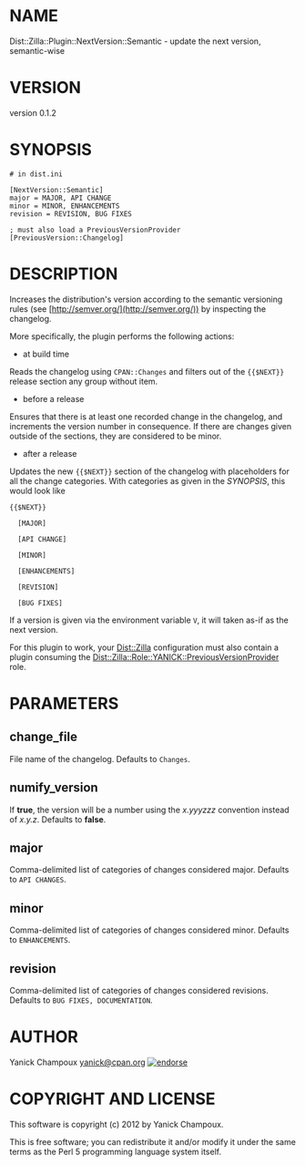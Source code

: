 # NAME

Dist::Zilla::Plugin::NextVersion::Semantic - update the next version, semantic-wise

# VERSION

version 0.1.2

# SYNOPSIS

    # in dist.ini

    [NextVersion::Semantic]
    major = MAJOR, API CHANGE
    minor = MINOR, ENHANCEMENTS
    revision = REVISION, BUG FIXES

    ; must also load a PreviousVersionProvider
    [PreviousVersion::Changelog]

# DESCRIPTION

Increases the distribution's version according to the semantic versioning rules
(see [http://semver.org/](http://semver.org/)) by inspecting the changelog. 

More specifically, the plugin performs the following actions:

- at build time

Reads the changelog using `CPAN::Changes` and filters out of the `{{$NEXT}}`
release section any group without item.

- before a release

Ensures that there is at least one recorded change in the changelog, and
increments the version number in consequence.   If there are changes given
outside of the sections, they are considered to be minor.

- after a release

Updates the new `{{$NEXT}}` section of the changelog with placeholders for
all the change categories.  With categories as given in the _SYNOPSIS_,
this would look like

    {{$NEXT}}

      [MAJOR]

      [API CHANGE]

      [MINOR]

      [ENHANCEMENTS]

      [REVISION]

      [BUG FIXES]

If a version is given via the environment variable `V`, it will taken
as-if as the next version.

For this plugin to work, your [Dist::Zilla](http://search.cpan.org/perldoc?Dist::Zilla) configuration must also contain a plugin 
consuming the [Dist::Zilla::Role::YANICK::PreviousVersionProvider](http://search.cpan.org/perldoc?Dist::Zilla::Role::YANICK::PreviousVersionProvider) role.

# PARAMETERS

## change\_file

File name of the changelog. Defaults to `Changes`.

## numify\_version

If __true__, the version will be a number using the _x.yyyzzz_ convention instead 
of _x.y.z_.  Defaults to __false__.

## major

Comma-delimited list of categories of changes considered major.
Defaults to `API CHANGES`.

## minor

Comma-delimited list of categories of changes considered minor.
Defaults to `ENHANCEMENTS`.

## revision

Comma-delimited list of categories of changes considered revisions.
Defaults to `BUG FIXES, DOCUMENTATION`.

# AUTHOR

Yanick Champoux <yanick@cpan.org> [![endorse](http://api.coderwall.com/yanick/endorsecount.png)](http://coderwall.com/yanick)

# COPYRIGHT AND LICENSE

This software is copyright (c) 2012 by Yanick Champoux.

This is free software; you can redistribute it and/or modify it under
the same terms as the Perl 5 programming language system itself.
